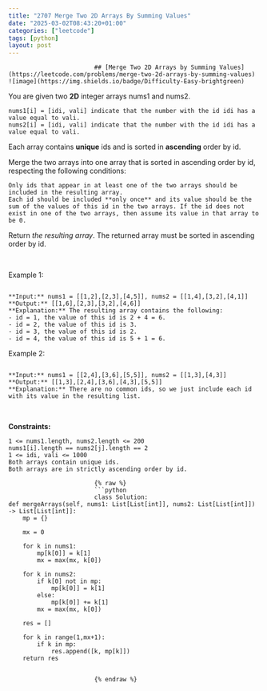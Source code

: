 ```yaml
---
title: "2707 Merge Two 2D Arrays By Summing Values"
date: "2025-03-02T08:43:20+01:00"
categories: ["leetcode"]
tags: [python]
layout: post
---
```



                            ## [Merge Two 2D Arrays by Summing Values](https://leetcode.com/problems/merge-two-2d-arrays-by-summing-values) ![image](https://img.shields.io/badge/Difficulty-Easy-brightgreen)

You are given two **2D** integer arrays nums1 and nums2.

	nums1[i] = [idi, vali] indicate that the number with the id idi has a value equal to vali.
	nums2[i] = [idi, vali] indicate that the number with the id idi has a value equal to vali.

Each array contains **unique** ids and is sorted in **ascending** order by id.

Merge the two arrays into one array that is sorted in ascending order by id, respecting the following conditions:

	Only ids that appear in at least one of the two arrays should be included in the resulting array.
	Each id should be included **only once** and its value should be the sum of the values of this id in the two arrays. If the id does not exist in one of the two arrays, then assume its value in that array to be 0.

Return *the resulting array*. The returned array must be sorted in ascending order by id.

 

Example 1:

```

**Input:** nums1 = [[1,2],[2,3],[4,5]], nums2 = [[1,4],[3,2],[4,1]]
**Output:** [[1,6],[2,3],[3,2],[4,6]]
**Explanation:** The resulting array contains the following:
- id = 1, the value of this id is 2 + 4 = 6.
- id = 2, the value of this id is 3.
- id = 3, the value of this id is 2.
- id = 4, the value of this id is 5 + 1 = 6.

```

Example 2:

```

**Input:** nums1 = [[2,4],[3,6],[5,5]], nums2 = [[1,3],[4,3]]
**Output:** [[1,3],[2,4],[3,6],[4,3],[5,5]]
**Explanation:** There are no common ids, so we just include each id with its value in the resulting list.

```

 

**Constraints:**

	1 <= nums1.length, nums2.length <= 200
	nums1[i].length == nums2[j].length == 2
	1 <= idi, vali <= 1000
	Both arrays contain unique ids.
	Both arrays are in strictly ascending order by id.

                            {% raw %}
                            ```python
                            class Solution:
    def mergeArrays(self, nums1: List[List[int]], nums2: List[List[int]]) -> List[List[int]]:
        mp = {}

        mx = 0

        for k in nums1:
            mp[k[0]] = k[1]
            mx = max(mx, k[0])

        for k in nums2:
            if k[0] not in mp:
                mp[k[0]] = k[1]
            else:
                mp[k[0]] += k[1]
            mx = max(mx, k[0])
        
        res = []

        for k in range(1,mx+1):
            if k in mp:
                res.append([k, mp[k]])
        return res


                            {% endraw %}
                            